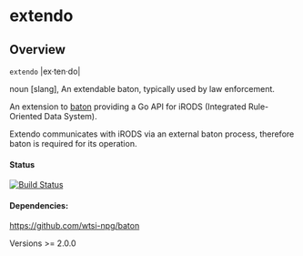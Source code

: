 # extendo

## Overview

`extendo` |ex·​ten·​do|

  noun [slang], An extendable baton, typically used by law enforcement.

An extension to [baton](https://github.com/wtsi-npg/baton) providing a
Go API for iRODS (Integrated Rule-Oriented Data System).

Extendo communicates with iRODS via an external baton process,
therefore baton is required for its operation.

#### Status

[![Build Status](https://travis-ci.org/kjsanger/extendo.svg?branch=devel)](https://travis-ci.org/kjsanger/extendo)

#### Dependencies:

https://github.com/wtsi-npg/baton

  Versions >= 2.0.0
